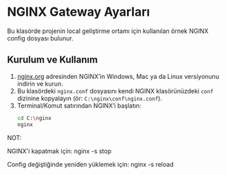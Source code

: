 # NGINX Gateway Ayarları

Bu klasörde projenin local geliştirme ortamı için kullanılan örnek NGINX config dosyası bulunur.

## Kurulum ve Kullanım

1. [nginx.org](https://nginx.org/en/download.html) adresinden NGINX’in Windows, Mac ya da Linux versiyonunu indirin ve kurun.
2. Bu klasördeki `nginx.conf` dosyasını kendi NGINX klasörünüzdeki `conf` dizinine kopyalayın (ör: `C:\nginx\conf\nginx.conf`).
3. Terminal/Komut satırından NGINX’i başlatın:
   ```bash
   cd C:\nginx
   nginx


NOT:

NGINX'i kapatmak için:
nginx -s stop

Config değiştiğinde yeniden yüklemek için:
nginx -s reload

